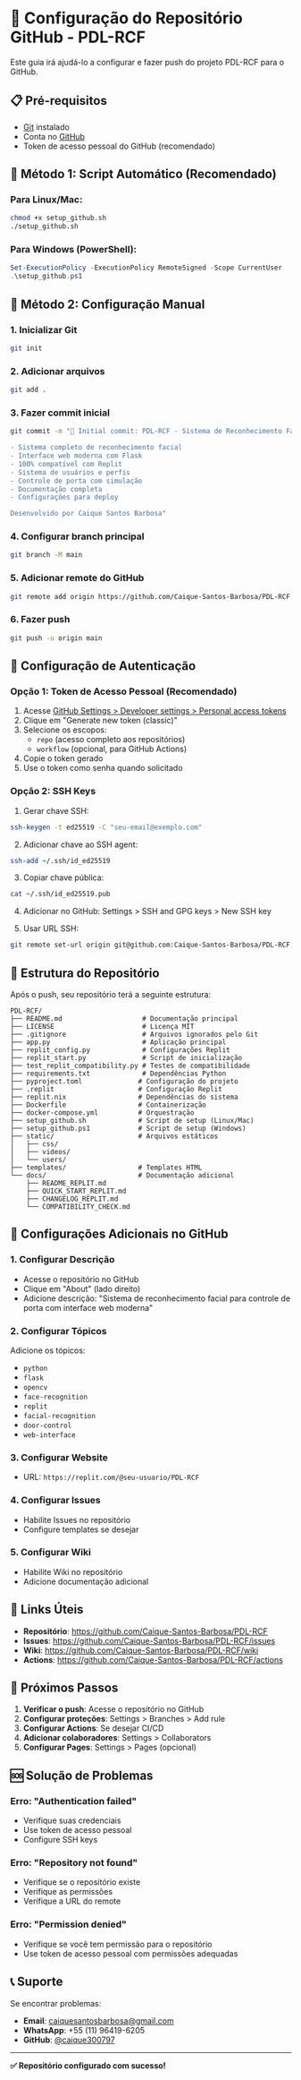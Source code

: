 # 🚀 Configuração do Repositório GitHub - PDL-RCF

Este guia irá ajudá-lo a configurar e fazer push do projeto PDL-RCF para o GitHub.

## 📋 Pré-requisitos

- [Git](https://git-scm.com/) instalado
- Conta no [GitHub](https://github.com)
- Token de acesso pessoal do GitHub (recomendado)

## 🔧 Método 1: Script Automático (Recomendado)

### Para Linux/Mac:
```bash
chmod +x setup_github.sh
./setup_github.sh
```

### Para Windows (PowerShell):
```powershell
Set-ExecutionPolicy -ExecutionPolicy RemoteSigned -Scope CurrentUser
.\setup_github.ps1
```

## 🔧 Método 2: Configuração Manual

### 1. Inicializar Git
```bash
git init
```

### 2. Adicionar arquivos
```bash
git add .
```

### 3. Fazer commit inicial
```bash
git commit -m "🎉 Initial commit: PDL-RCF - Sistema de Reconhecimento Facial para Controle de Porta

- Sistema completo de reconhecimento facial
- Interface web moderna com Flask
- 100% compatível com Replit
- Sistema de usuários e perfis
- Controle de porta com simulação
- Documentação completa
- Configurações para deploy

Desenvolvido por Caique Santos Barbosa"
```

### 4. Configurar branch principal
```bash
git branch -M main
```

### 5. Adicionar remote do GitHub
```bash
git remote add origin https://github.com/Caique-Santos-Barbosa/PDL-RCF.git
```

### 6. Fazer push
```bash
git push -u origin main
```

## 🔐 Configuração de Autenticação

### Opção 1: Token de Acesso Pessoal (Recomendado)

1. Acesse [GitHub Settings > Developer settings > Personal access tokens](https://github.com/settings/tokens)
2. Clique em "Generate new token (classic)"
3. Selecione os escopos:
   - `repo` (acesso completo aos repositórios)
   - `workflow` (opcional, para GitHub Actions)
4. Copie o token gerado
5. Use o token como senha quando solicitado

### Opção 2: SSH Keys

1. Gerar chave SSH:
```bash
ssh-keygen -t ed25519 -C "seu-email@exemplo.com"
```

2. Adicionar chave ao SSH agent:
```bash
ssh-add ~/.ssh/id_ed25519
```

3. Copiar chave pública:
```bash
cat ~/.ssh/id_ed25519.pub
```

4. Adicionar no GitHub: Settings > SSH and GPG keys > New SSH key

5. Usar URL SSH:
```bash
git remote set-url origin git@github.com:Caique-Santos-Barbosa/PDL-RCF.git
```

## 📁 Estrutura do Repositório

Após o push, seu repositório terá a seguinte estrutura:

```
PDL-RCF/
├── README.md                    # Documentação principal
├── LICENSE                      # Licença MIT
├── .gitignore                   # Arquivos ignorados pelo Git
├── app.py                       # Aplicação principal
├── replit_config.py             # Configurações Replit
├── replit_start.py              # Script de inicialização
├── test_replit_compatibility.py # Testes de compatibilidade
├── requirements.txt             # Dependências Python
├── pyproject.toml              # Configuração do projeto
├── .replit                     # Configuração Replit
├── replit.nix                  # Dependências do sistema
├── Dockerfile                  # Containerização
├── docker-compose.yml          # Orquestração
├── setup_github.sh             # Script de setup (Linux/Mac)
├── setup_github.ps1            # Script de setup (Windows)
├── static/                     # Arquivos estáticos
│   ├── css/
│   ├── videos/
│   └── users/
├── templates/                  # Templates HTML
└── docs/                       # Documentação adicional
    ├── README_REPLIT.md
    ├── QUICK_START_REPLIT.md
    ├── CHANGELOG_REPLIT.md
    └── COMPATIBILITY_CHECK.md
```

## 🎯 Configurações Adicionais no GitHub

### 1. Configurar Descrição
- Acesse o repositório no GitHub
- Clique em "About" (lado direito)
- Adicione descrição: "Sistema de reconhecimento facial para controle de porta com interface web moderna"

### 2. Configurar Tópicos
Adicione os tópicos:
- `python`
- `flask`
- `opencv`
- `face-recognition`
- `replit`
- `facial-recognition`
- `door-control`
- `web-interface`

### 3. Configurar Website
- URL: `https://replit.com/@seu-usuario/PDL-RCF`

### 4. Configurar Issues
- Habilite Issues no repositório
- Configure templates se desejar

### 5. Configurar Wiki
- Habilite Wiki no repositório
- Adicione documentação adicional

## 🔗 Links Úteis

- **Repositório**: https://github.com/Caique-Santos-Barbosa/PDL-RCF
- **Issues**: https://github.com/Caique-Santos-Barbosa/PDL-RCF/issues
- **Wiki**: https://github.com/Caique-Santos-Barbosa/PDL-RCF/wiki
- **Actions**: https://github.com/Caique-Santos-Barbosa/PDL-RCF/actions

## 📝 Próximos Passos

1. **Verificar o push**: Acesse o repositório no GitHub
2. **Configurar proteções**: Settings > Branches > Add rule
3. **Configurar Actions**: Se desejar CI/CD
4. **Adicionar colaboradores**: Settings > Collaborators
5. **Configurar Pages**: Settings > Pages (opcional)

## 🆘 Solução de Problemas

### Erro: "Authentication failed"
- Verifique suas credenciais
- Use token de acesso pessoal
- Configure SSH keys

### Erro: "Repository not found"
- Verifique se o repositório existe
- Verifique as permissões
- Verifique a URL do remote

### Erro: "Permission denied"
- Verifique se você tem permissão para o repositório
- Use token de acesso pessoal com permissões adequadas

## 📞 Suporte

Se encontrar problemas:
- **Email**: caiquesantosbarbosa@gmail.com
- **WhatsApp**: +55 (11) 96419-6205
- **GitHub**: [@caique300797](https://github.com/caique300797)

---

**✅ Repositório configurado com sucesso!** 